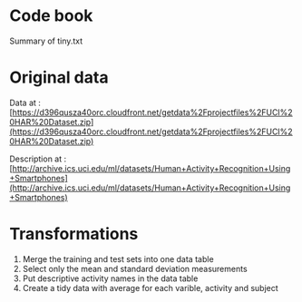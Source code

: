 # Code book
Summary of tiny.txt

# Original data
Data at : [https://d396qusza40orc.cloudfront.net/getdata%2Fprojectfiles%2FUCI%20HAR%20Dataset.zip](https://d396qusza40orc.cloudfront.net/getdata%2Fprojectfiles%2FUCI%20HAR%20Dataset.zip)

Description at : [http://archive.ics.uci.edu/ml/datasets/Human+Activity+Recognition+Using+Smartphones](http://archive.ics.uci.edu/ml/datasets/Human+Activity+Recognition+Using+Smartphones)

# Transformations
1. Merge the training and test sets into one data table
2. Select only the mean and standard deviation measurements
3. Put descriptive activity names in the data table
4. Create a tidy data with average for each varible, activity and subject
